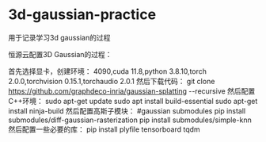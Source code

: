 # 3d-gaussian-practice

用于记录学习3d gaussian的过程

恒源云配置3D Gaussian的过程：

首先选择显卡，创建环境：
4090,cuda 11.8,python 3.8.10,torch 2.0.0,torchvision 0.15.1,torchaudio 2.0.1
然后下载代码：
git clone https://github.com/graphdeco-inria/gaussian-splatting --recursive
然后配置C++环境：
sudo apt-get update
sudo apt install build-essential
sudo apt-get install ninja-build
然后配置高斯子模块：
#gaussian submodules
pip install submodules/diff-gaussian-rasterization
pip install submodules/simple-knn
然后配置一些必要的库：
pip install plyfile tensorboard tqdm

